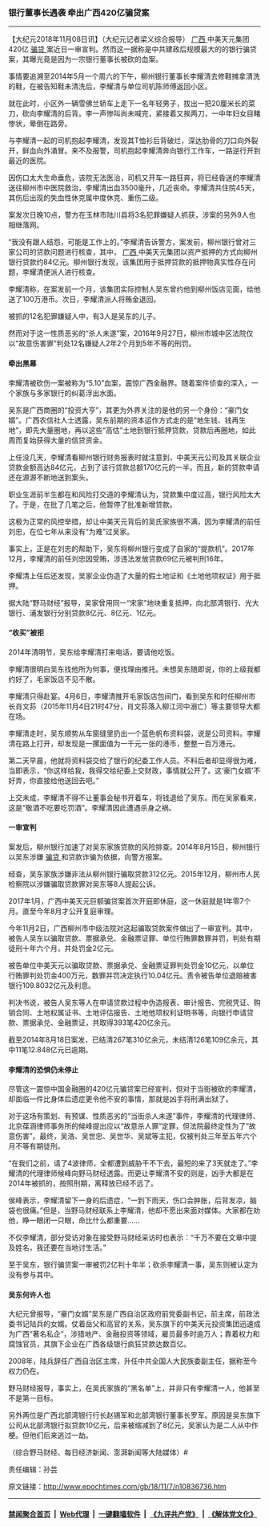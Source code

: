 ### 银行董事长遇袭 牵出广西420亿骗贷案
------------------------

<p>
 【大纪元2018年11月08日讯】（大纪元记者梁义综合报导）
 <a href="http://www.epochtimes.com/gb/tag/%E5%B9%BF%E8%A5%BF.html">
  广西
 </a>
 中美天元集团420亿
 <a href="http://www.epochtimes.com/gb/tag/%E9%AA%97%E8%B4%B7.html">
  骗贷
 </a>
 案近日一审宣判。然而这一据称是中共建政后规模最大的的银行骗贷案，其曝光竟是因为一宗银行董事长被砍的血案。
</p>
<p>
 事情要追溯至2014年5月一个周六的下午，柳州银行董事长李耀清去修鞋摊拿清洗的鞋，在被告知鞋未清洗后，李耀清与单位司机陈师傅返回小区。
</p>
<p>
 就在此时，小区外一辆雪佛兰轿车上走下一名年轻男子，拔出一把20厘米长的菜刀，砍向李耀清的后背。李一声惨叫尚未喊完，紧接着又挨两刀，一中年妇女目睹惨状，晕倒在路旁。
</p>
<p>
 与李耀清一起的司机抱起李耀清，发现其T恤衫后背破烂，深达肋骨的刀口向外裂开，鲜血向外涌冒。来不及报警，司机抱起李耀清奔向银行工作车，一路逆行开到最近的医院。
</p>
<p>
 因伤口太大生命垂危，该院无法医治，司机又开车一路狂奔，将已经昏迷的李耀清送往柳州市中医院救治，李耀清出血3500毫升，几近丧命。李耀清共住院45天，其伤后出现的失血性休克属中度休克、重伤二级。
</p>
<p>
 案发次日晚10点，警方在玉林市陆川县将3名犯罪嫌疑人抓获，涉案的另外9人也相继落网。
</p>
<p>
 “我没有跟人结怨，可能是工作上的。”李耀清告诉警方，案发前，柳州银行曾对三家公司的贷款问题进行核查，其中，
 <a href="http://www.epochtimes.com/gb/tag/%E5%B9%BF%E8%A5%BF.html">
  广西
 </a>
 中美天元集团以资产抵押的方式向柳州银行贷款约84亿元。柳州银行发现，该集团用于抵押贷款的抵押物真实性存在问题，李耀清便派人进行核查。
</p>
<p>
 李耀清称，在案发前一个月，该集团实际控制人吴东曾约他到柳州饭店见面，给他送了100万港币。次日，李耀清派人将贿金退回。
</p>
<p>
 被抓的12名犯罪嫌疑人中，有3人是吴东的儿子。
</p>
<p>
 然而对于这一性质恶劣的“杀人未遂”案，2016年9月27日，柳州市城中区法院仅以“故意伤害罪”判处12名嫌疑人2年2个月到5年不等的刑罚。
</p>
<h4>
 牵出黑幕
</h4>
<p>
 李耀清被砍伤一案被称为“5.10”血案，震惊广西金融界。随着案件侦查的深入，一个家族与多家银行的纠葛浮出水面。
</p>
<p>
 吴东是广西商圈的“投资大亨”，其更为外界关注的是他的另一个身份：“豪门女婿”。广西农信社人士透露，吴东前期的资本运作方式走的是“地生钱、钱再生地”，即先大量圈地，再以这些“高估”土地到银行抵押贷款，贷款后再圈地，如此周而复始获得大量的信贷资金。
</p>
<p>
 上任没几天，李耀清看柳州银行财务报表时就注意到，中美天元公司及其关联企业贷款金额高达84亿元，占到了该行贷款总额170亿元的一半。而且，新的贷款申请还在源源不断地送到案头。
</p>
<p>
 职业生涯前半生都在和风险打交道的李耀清认为，贷款集中度过高，银行风险太大了。于是，在批了几笔之后，他暂停了批准新增贷款。
</p>
<p>
 这极为正常的风控举措，却让中美天元背后的吴氏家族很不满，因为李耀清的前任刘忠，在位七年从来没有“为难”过吴家。
</p>
<p>
 事实上，正是在刘忠的帮助下，吴东将柳州银行变成了自家的“提款机”。2017年12月，李耀清的前任刘忠因受贿，涉违法发放贷款69亿元被判刑16年。
</p>
<p>
 李耀清上任后还发现，吴家企业伪造了大量的假土地证和《土地他项权证》用于抵押。
</p>
<p>
 据大陆“野马财经”报导，吴家曾用同一“宋家”地块重复抵押，向北部湾银行、光大银行、浦发银行分别贷款8亿元、8亿元、1亿元。
</p>
<h4>
 “收买”被拒
</h4>
<p>
 2014年清明节，吴东给李耀清打来电话，要请他吃饭。
</p>
<p>
 李耀清很明白吴东找他所为何事，便找理由推托。未想吴东随即说，你的上级我都约好了，毛家饭店不见不散。
</p>
<p>
 李耀清只得赴宴。4月6日，李耀清推开毛家饭店包间门，看到吴东和时任柳州市长肖文荪（2015年11月4日21时47分，肖文荪落入柳江河中溺亡）等主要领导大都在场。
</p>
<p>
 李耀清走时，吴东顺势从车窗缝里扔出一个蓝色帆布资料袋，说是公司资料。李耀清在路上打开，却发现是一摞面值为一千元一张的港币，整整一百万港元。
</p>
<p>
 第二天早晨，他就将资料袋交给了银行的纪委工作人员。不料后者却显得很为难，当即表示，“你这样给我，我得交给纪委上交财政，事情就公开了。这‘豪门女婿’不好弄，你直接给他送回去吧。”
</p>
<p>
 上交未成，李耀清不得不让董事会秘书开着车，将钱退给了吴东。而在吴家看来，这是“敬酒不吃要吃罚酒”。李耀清因此遭遇杀身之祸。
</p>
<h4>
 一审宣判
</h4>
<p>
 案发后，柳州银行加速了对吴东家族贷款的风险排查。2014年8月15日，柳州银行以吴东涉嫌
 <a href="http://www.epochtimes.com/gb/tag/%E9%AA%97%E8%B4%B7.html">
  骗贷
 </a>
 和贷款诈骗为依据，向警方报案。
</p>
<p>
 经查，吴东家族涉嫌非法从柳州银行骗取贷款312亿元。2015年12月，柳州市人民检察院以涉嫌骗取贷款罪对吴东等8人提起公诉。
 <span class="Apple-converted-space">
 </span>
</p>
<p>
 2017年1月，广西中美天元巨额骗贷案首次开庭即休庭，这一休庭就是1年零7个月。直至今年8月才公开复庭审理。
</p>
<p>
 今年11月2日，广西柳州市中级法院对这起骗取贷款案件做出了一审宣判。其中，被告人吴东以骗取贷款、票据承兑、金融票证罪、单位行贿罪数罪并罚，判处有期徒刑十年六个月，并处罚金2亿元。
</p>
<p>
 被告单位中美天元以骗取贷款、票据承兑、金融票证罪判处罚金10亿元，以单位行贿罪判处罚金400万元，数罪并罚决定执行10.04亿元。责令被告单位退赔被害银行109.8032亿元及利息。
</p>
<p>
 判决书说，被告人吴东等人在申请贷款过程中伪造报表、审计报告、完税凭证、购销合同、土地权属证书、土地评估报告、土地他项权利证明书等，向银行申请贷款、票据承兑、金融票证，共取得393笔420亿余元。
</p>
<p>
 截至2014年8月18日案发，已结清267笔310亿余元，未结清126笔109亿余元，其中11笔12.848亿元已逾期。
 <span class="Apple-converted-space">
 </span>
</p>
<h4>
 李耀清的恐惧仍未停止
</h4>
<p>
 尽管这一震惊中国金融圈的420亿元骗贷案已经宣判，但对于当街被砍的李耀清，却面临一件比身体后遗症更令他不安的事情，那就是凶手将刑满出狱了。
</p>
<p>
 对于这场有策划、有预谋、性质恶劣的“当街杀人未遂”事件，李耀清的代理律师、北京葆涵律师事务所的候峰提出应以“故意杀人罪”定罪，但法院最终定性为了“故意伤害”。最终，吴浩、吴世忠、吴世华、吴斌等主犯，仅被判处三年至五年六个月不等有期徒刑。
</p>
<p>
 “在我们之前，请了4波律师，全都遭到威胁干不下去，最短的来了3天就走了。”李耀清的代理律师候峰向野马财经透露。而更让李耀清不安的则是，凶手大都是在2014年被抓的，按照刑期，离释放已经不远了。
</p>
<p>
 侯峰表示，李耀清留下一身的后遗症，“一到下雨天，伤口会肿胀，后背发凉，脑袋也很痛。”但是，当野马财经联系上李耀清，他却不愿出来面对媒体。大家都在劝他，睁一眼闭一只眼，命比什么都重要……
</p>
<p>
 不仅李耀清，部分受访对象在接受野马财经采访时也表示：“千万不要在文章中提及姓名，我还要在当地讨生活。”
</p>
<p>
 至于吴东，银行骗贷案一审被罚2亿判十年半；砍杀李耀清一事，吴东则被认定为没有参与其中。
</p>
<h4>
 吴东何许人也
</h4>
<p>
 大纪元曾报导，“豪门女婿”吴东是广西自治区政府前党委副书记，前主席，前政法委书记陆兵的女婿。仗着岳父和高官的关系，吴东旗下的中美天元投资集团迅速成为广西“著名私企”，涉猎地产、金融投资等领域，雇员最多时逾万人；靠着权力和腐蚀官员，其旗下企业在广西各级银行疯狂贷款达数百亿。
</p>
<p>
 2008年，陆兵辞任广西自治区主席，升任中共全国人大民族委副主任，据称至今权力仍在。
</p>
<p>
 野马财经报导，事实上，在吴氏家族的“黑名单”上，并非只有李耀清一人，他甚至不是第一目标。
</p>
<p>
 另外两位是广西北部湾银行行长赵锡军和北部湾银行董事长罗军。原因是吴东旗下公司从北部湾银行拟贷款10亿元，后来被缩减到了8亿元，吴家认为是二人从中作梗。但他们后来逃过一劫。
</p>
<p>
 （综合野马财经、每日经济新闻、澎湃新闻等大陆媒体）#
</p>
<p>
 <span class="Apple-converted-space">
  责任编辑：孙芸
 </span>
</p>
<p>
</p>

原文链接：http://www.epochtimes.com/gb/18/11/7/n10836736.htm


------------------------
#### [禁闻聚合首页](https://github.com/gfw-breaker/banned-news/blob/master/README.md) &nbsp;|&nbsp; [Web代理](https://github.com/gfw-breaker/open-proxy/blob/master/README.md) &nbsp;|&nbsp; [一键翻墙软件](https://github.com/gfw-breaker/nogfw/blob/master/README.md) &nbsp;|&nbsp; [《九评共产党》](https://github.com/gfw-breaker/9ping.md/blob/master/README.md#九评之一评共产党是什么) &nbsp;|&nbsp; [《解体党文化》](https://github.com/gfw-breaker/jtdwh.md/blob/master/README.md#绪论)